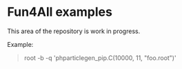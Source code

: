 # Fun4All examples

This area of the repository is work in progress.

Example:
> root -b -q 'phparticlegen_pip.C(10000, 11, "foo.root")'
